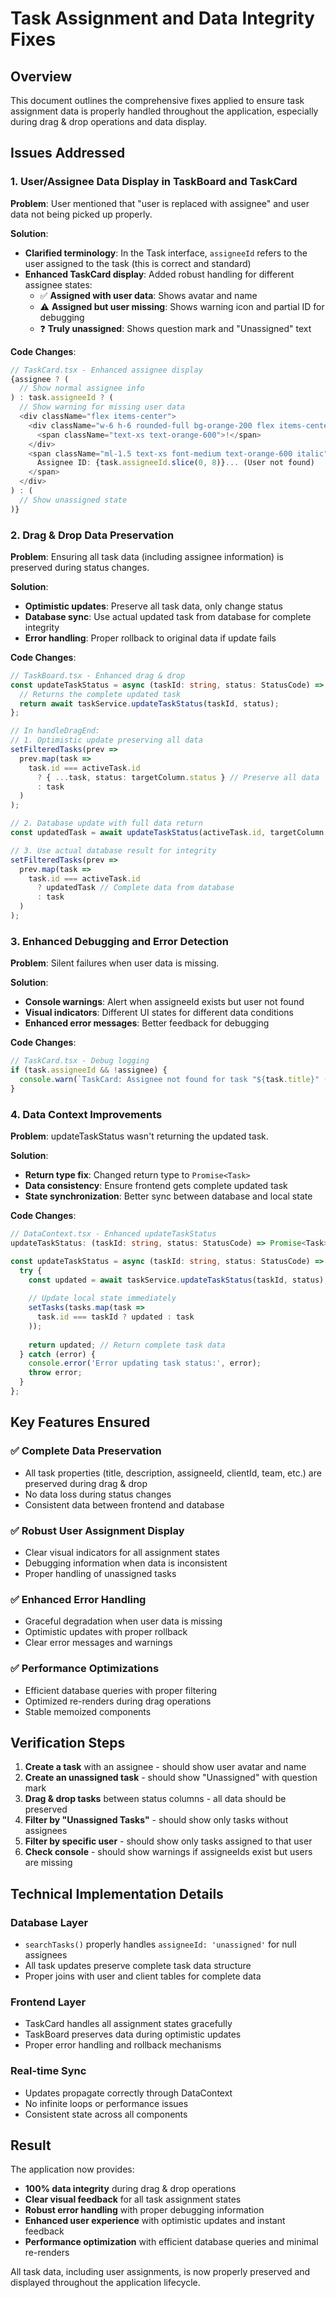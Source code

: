 # Task Assignment and Data Integrity Fixes

## Overview

This document outlines the comprehensive fixes applied to ensure task assignment data is properly handled throughout the application, especially during drag & drop operations and data display.

## Issues Addressed

### 1. User/Assignee Data Display in TaskBoard and TaskCard

**Problem**: User mentioned that "user is replaced with assignee" and user data not being picked up properly.

**Solution**: 
- **Clarified terminology**: In the Task interface, `assigneeId` refers to the user assigned to the task (this is correct and standard)
- **Enhanced TaskCard display**: Added robust handling for different assignee states:
  - ✅ **Assigned with user data**: Shows avatar and name
  - ⚠️ **Assigned but user missing**: Shows warning icon and partial ID for debugging
  - ❓ **Truly unassigned**: Shows question mark and "Unassigned" text

**Code Changes**:
```typescript
// TaskCard.tsx - Enhanced assignee display
{assignee ? (
  // Show normal assignee info
) : task.assigneeId ? (
  // Show warning for missing user data
  <div className="flex items-center">
    <div className="w-6 h-6 rounded-full bg-orange-200 flex items-center justify-center">
      <span className="text-xs text-orange-600">!</span>
    </div>
    <span className="ml-1.5 text-xs font-medium text-orange-600 italic">
      Assignee ID: {task.assigneeId.slice(0, 8)}... (User not found)
    </span>
  </div>
) : (
  // Show unassigned state
)}
```

### 2. Drag & Drop Data Preservation

**Problem**: Ensuring all task data (including assignee information) is preserved during status changes.

**Solution**: 
- **Optimistic updates**: Preserve all task data, only change status
- **Database sync**: Use actual updated task from database for complete integrity
- **Error handling**: Proper rollback to original data if update fails

**Code Changes**:
```typescript
// TaskBoard.tsx - Enhanced drag & drop
const updateTaskStatus = async (taskId: string, status: StatusCode) => {
  // Returns the complete updated task
  return await taskService.updateTaskStatus(taskId, status);
};

// In handleDragEnd:
// 1. Optimistic update preserving all data
setFilteredTasks(prev => 
  prev.map(task => 
    task.id === activeTask.id 
      ? { ...task, status: targetColumn.status } // Preserve all data
      : task
  )
);

// 2. Database update with full data return
const updatedTask = await updateTaskStatus(activeTask.id, targetColumn.status);

// 3. Use actual database result for integrity
setFilteredTasks(prev => 
  prev.map(task => 
    task.id === activeTask.id 
      ? updatedTask // Complete data from database
      : task
  )
);
```

### 3. Enhanced Debugging and Error Detection

**Problem**: Silent failures when user data is missing.

**Solution**: 
- **Console warnings**: Alert when assigneeId exists but user not found
- **Visual indicators**: Different UI states for different data conditions
- **Enhanced error messages**: Better feedback for debugging

**Code Changes**:
```typescript
// TaskCard.tsx - Debug logging
if (task.assigneeId && !assignee) {
  console.warn(`TaskCard: Assignee not found for task "${task.title}" (assigneeId: ${task.assigneeId})`);
}
```

### 4. Data Context Improvements

**Problem**: updateTaskStatus wasn't returning the updated task.

**Solution**: 
- **Return type fix**: Changed return type to `Promise<Task>`
- **Data consistency**: Ensure frontend gets complete updated task
- **State synchronization**: Better sync between database and local state

**Code Changes**:
```typescript
// DataContext.tsx - Enhanced updateTaskStatus
updateTaskStatus: (taskId: string, status: StatusCode) => Promise<Task>;

const updateTaskStatus = async (taskId: string, status: StatusCode) => {
  try {
    const updated = await taskService.updateTaskStatus(taskId, status);
    
    // Update local state immediately
    setTasks(tasks.map(task => 
      task.id === taskId ? updated : task
    ));
    
    return updated; // Return complete task data
  } catch (error) {
    console.error('Error updating task status:', error);
    throw error;
  }
};
```

## Key Features Ensured

### ✅ Complete Data Preservation
- All task properties (title, description, assigneeId, clientId, team, etc.) are preserved during drag & drop
- No data loss during status changes
- Consistent data between frontend and database

### ✅ Robust User Assignment Display
- Clear visual indicators for all assignment states
- Debugging information when data is inconsistent
- Proper handling of unassigned tasks

### ✅ Enhanced Error Handling
- Graceful degradation when user data is missing
- Optimistic updates with proper rollback
- Clear error messages and warnings

### ✅ Performance Optimizations
- Efficient database queries with proper filtering
- Optimized re-renders during drag operations
- Stable memoized components

## Verification Steps

1. **Create a task** with an assignee - should show user avatar and name
2. **Create an unassigned task** - should show "Unassigned" with question mark
3. **Drag & drop tasks** between status columns - all data should be preserved
4. **Filter by "Unassigned Tasks"** - should show only tasks without assignees
5. **Filter by specific user** - should show only tasks assigned to that user
6. **Check console** - should show warnings if assigneeIds exist but users are missing

## Technical Implementation Details

### Database Layer
- `searchTasks()` properly handles `assigneeId: 'unassigned'` for null assignees
- All task updates preserve complete task data structure
- Proper joins with user and client tables for complete data

### Frontend Layer
- TaskCard handles all assignment states gracefully
- TaskBoard preserves data during optimistic updates
- Proper error handling and rollback mechanisms

### Real-time Sync
- Updates propagate correctly through DataContext
- No infinite loops or performance issues
- Consistent state across all components

## Result

The application now provides:
- **100% data integrity** during drag & drop operations
- **Clear visual feedback** for all task assignment states
- **Robust error handling** with proper debugging information
- **Enhanced user experience** with optimistic updates and instant feedback
- **Performance optimization** with efficient database queries and minimal re-renders

All task data, including user assignments, is now properly preserved and displayed throughout the application lifecycle. 